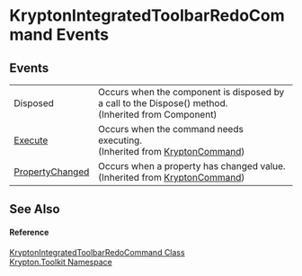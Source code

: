 # KryptonIntegratedToolbarRedoCommand Events




## Events
<table>
<tr>
<td>Disposed</td>
<td>Occurs when the component is disposed by a call to the Dispose() method.<br />(Inherited from Component)</td></tr>
<tr>
<td><a href="99b6a04a-cb3f-5616-610f-e1a97b9ece01.md">Execute</a></td>
<td>Occurs when the command needs executing.<br />(Inherited from <a href="405c9190-9a07-407c-9d40-1510447ccef6.md">KryptonCommand</a>)</td></tr>
<tr>
<td><a href="21d05c07-a1d0-d4eb-f6ab-17c7da1e1973.md">PropertyChanged</a></td>
<td>Occurs when a property has changed value.<br />(Inherited from <a href="405c9190-9a07-407c-9d40-1510447ccef6.md">KryptonCommand</a>)</td></tr>
</table>

## See Also


#### Reference
<a href="29cc43d9-d2d5-d2f5-3d24-3e6c9c556bb4.md">KryptonIntegratedToolbarRedoCommand Class</a>  
<a href="79d2eac2-21f4-54ff-7552-b20c33c30600.md">Krypton.Toolkit Namespace</a>  
